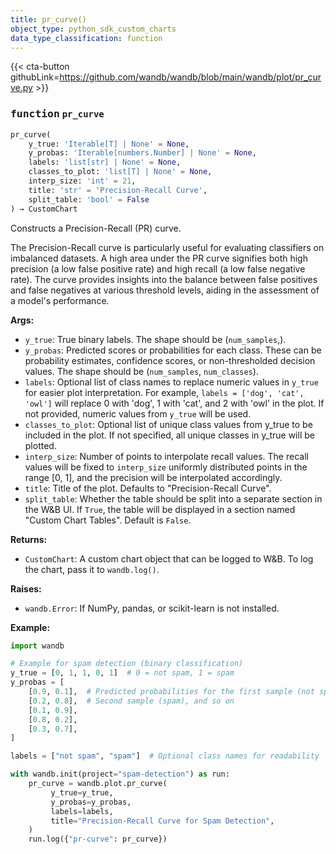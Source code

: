 ```yaml
---
title: pr_curve()
object_type: python_sdk_custom_charts
data_type_classification: function
---
```


{{< cta-button githubLink=https://github.com/wandb/wandb/blob/main/wandb/plot/pr_curve.py >}}




### <kbd>function</kbd> `pr_curve`

```python
pr_curve(
    y_true: 'Iterable[T] | None' = None,
    y_probas: 'Iterable[numbers.Number] | None' = None,
    labels: 'list[str] | None' = None,
    classes_to_plot: 'list[T] | None' = None,
    interp_size: 'int' = 21,
    title: 'str' = 'Precision-Recall Curve',
    split_table: 'bool' = False
) → CustomChart
```

Constructs a Precision-Recall (PR) curve. 

The Precision-Recall curve is particularly useful for evaluating classifiers on imbalanced datasets. A high area under the PR curve signifies both high precision (a low false positive rate) and high recall (a low false negative rate). The curve provides insights into the balance between false positives and false negatives at various threshold levels, aiding in the assessment of a model's performance. 



**Args:**
 
 - `y_true`:  True binary labels. The shape should be (`num_samples`,). 
 - `y_probas`:  Predicted scores or probabilities for each class.  These can be probability estimates, confidence scores, or non-thresholded  decision values. The shape should be (`num_samples`, `num_classes`). 
 - `labels`:  Optional list of class names to replace  numeric values in `y_true` for easier plot interpretation.  For example, `labels = ['dog', 'cat', 'owl']` will replace 0 with  'dog', 1 with 'cat', and 2 with 'owl' in the plot. If not provided,  numeric values from `y_true` will be used. 
 - `classes_to_plot`:  Optional list of unique class values from  y_true to be included in the plot. If not specified, all unique  classes in y_true will be plotted. 
 - `interp_size`:  Number of points to interpolate recall values. The  recall values will be fixed to `interp_size` uniformly distributed  points in the range [0, 1], and the precision will be interpolated  accordingly. 
 - `title`:  Title of the plot. Defaults to "Precision-Recall Curve". 
 - `split_table`:  Whether the table should be split into a separate section  in the W&B UI. If `True`, the table will be displayed in a section named  "Custom Chart Tables". Default is `False`. 



**Returns:**
 
 - `CustomChart`:  A custom chart object that can be logged to W&B. To log the  chart, pass it to `wandb.log()`. 



**Raises:**
 
 - `wandb.Error`:  If NumPy, pandas, or scikit-learn is not installed. 





**Example:**
 

```python
import wandb

# Example for spam detection (binary classification)
y_true = [0, 1, 1, 0, 1]  # 0 = not spam, 1 = spam
y_probas = [
    [0.9, 0.1],  # Predicted probabilities for the first sample (not spam)
    [0.2, 0.8],  # Second sample (spam), and so on
    [0.1, 0.9],
    [0.8, 0.2],
    [0.3, 0.7],
]

labels = ["not spam", "spam"]  # Optional class names for readability

with wandb.init(project="spam-detection") as run:
    pr_curve = wandb.plot.pr_curve(
         y_true=y_true,
         y_probas=y_probas,
         labels=labels,
         title="Precision-Recall Curve for Spam Detection",
    )
    run.log({"pr-curve": pr_curve})
``` 
